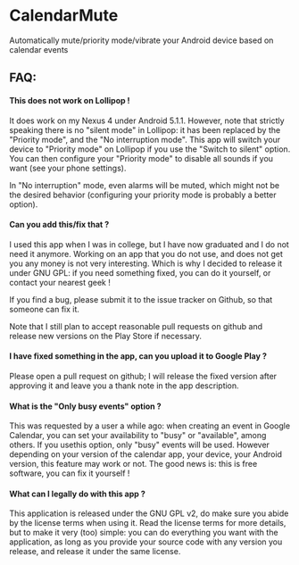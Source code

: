 # CalendarMute
Automatically mute/priority mode/vibrate your Android device based on calendar events

## FAQ:
#### This does not work on Lollipop !
It does work on my Nexus 4 under Android 5.1.1. However, note that strictly speaking 
there is no "silent mode" in Lollipop: it has been replaced by the "Priority mode", 
and the "No interruption mode". This app will switch your device to "Priority mode" on Lollipop
if you use the "Switch to silent" option. You can then configure your "Priority mode" to disable
all sounds if you want (see your phone settings).

In "No interruption" mode, even alarms will be muted, which might not be the desired behavior (configuring
your priority mode is probably a better option).

#### Can you add this/fix that ?
I used this app when I was in college, but I have now graduated and I do not need it anymore.
Working on an app that you do not use, and does not get you any money is not very interesting.
Which is why I decided to release it under GNU GPL: if you need something fixed, you can do it yourself,
or contact your nearest geek !

If you find a bug, please submit it to the issue tracker on Github, so that someone can fix it.

Note that I still plan to accept reasonable pull requests on github and release new versions on the Play Store
if necessary.

#### I have fixed something in the app, can you upload it to Google Play ?
Please open a pull request on github; I will release the fixed version after approving it and leave you a thank
note in the app description.

#### What is the "Only busy events" option ?
This was requested by a user a while ago: when creating an event in Google Calendar, 
you can set your availability to "busy" or "available", among others. If you usethis option, only "busy"
events will be used. However depending on your version of the calendar app, your device, your Android version,
this feature may work or not. The good news is: this is free software, you can fix it yourself !

#### What can I legally do with this app ?
This application is released under the GNU GPL v2, do make sure you abide by the license terms when using it.
Read the license terms for more details, but to make it very (too) simple: you can do everything 
you want with the application, as long as you provide your source code with any version you release, and 
release it under the same license.
